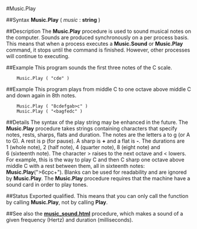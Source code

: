 
#Music.Play

##Syntax
**Music.Play** ( *music* : **string** )



##Description
The **Music.Play** procedure is used to sound musical notes on the computer.
Sounds are produced synchronously on a per process basis. This means that when a process executes a **Music.Sound** or **Music.Play** command, it stops until the command is finished. However, other processes will continue to executing.



##Example
This program sounds the first three notes of the C scale.


        Music.Play ( "cde" )
##Example
This program plays from middle C to one octave above middle C and down again in 8th notes.


        Music.Play ( "8cdefgab>c" )
        Music.Play ( "<bagfedc" )
##Details
The syntax of the play string may be enhanced in the future.
The **Music.Play** procedure takes strings containing characters that specify notes, rests, sharps, flats and duration. The notes are the letters a to g (or A to G). A rest is p (for pause). A sharp is **+** and a flat is **-**. The durations are 1 (whole note), 2 (half note), 4 (quarter note), 8 (eight note) and 6 (sixteenth note). The character > raises to the next octave and < lowers. For example, this is the way to play C and then C sharp one octave above middle C with a rest between them, all in sixteenth notes:  **Music.Play**(">6cpc+"). Blanks can be used for readability and are ignored by **Music.Play**.
The **Music.Play** procedure requires that the machine have a sound card in order to play tones.



##Status
Exported qualified.
This means that you can only call the function by calling **Music.Play**, not by calling **Play**.



##See also
the **[music_sound.html](Music.Sound)** procedure, which makes a sound of a given frequency (Hertz) and duration (milliseconds).


